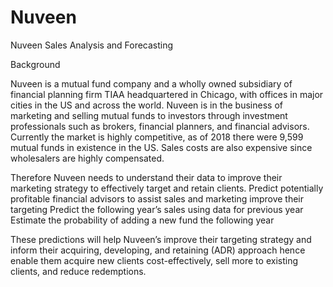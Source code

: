 # Nuveen
Nuveen Sales Analysis and Forecasting

Background

Nuveen is a mutual fund company and a wholly owned subsidiary of financial planning firm TIAA headquartered in Chicago, with offices in major cities in the US and across the world. Nuveen is in the business of marketing and selling mutual funds to investors through investment professionals such as brokers, financial planners, and financial advisors. 
Currently the market is highly competitive, as of 2018 there were 9,599 mutual funds in existence in the US. Sales costs are also expensive since wholesalers are highly compensated.

Therefore Nuveen needs to understand their data to improve their marketing strategy to effectively target and retain clients. 
Predict potentially profitable financial advisors to assist sales and marketing improve their targeting
Predict the following year’s sales using data for previous year
Estimate the probability of adding a new fund the following year

These predictions will help Nuveen’s improve their targeting strategy and inform their acquiring, developing, and retaining (ADR) approach hence enable them acquire new clients cost-effectively, sell more to existing clients, and reduce redemptions.
